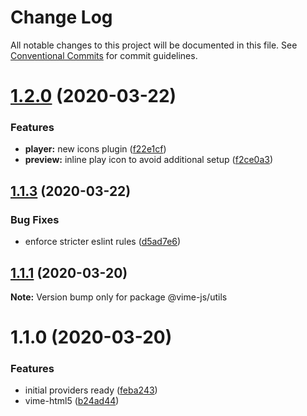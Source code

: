 # Change Log

All notable changes to this project will be documented in this file.
See [Conventional Commits](https://conventionalcommits.org) for commit guidelines.

# [1.2.0](https://github.com/vime-js/vime/tree/master/packages/vime-utils/compare/v1.1.3...v1.2.0) (2020-03-22)


### Features

* **player:** new icons plugin ([f22e1cf](https://github.com/vime-js/vime/tree/master/packages/vime-utils/commit/f22e1cf48c23a8d9bbbc770c9a30812ba22757d4))
* **preview:** inline play icon to avoid additional setup ([f2ce0a3](https://github.com/vime-js/vime/tree/master/packages/vime-utils/commit/f2ce0a3507e4263a7883b02a94fd5e97c1b3f7b6))





## [1.1.3](https://github.com/vime-js/vime/tree/master/packages/vime-utils/compare/v1.1.2...v1.1.3) (2020-03-22)


### Bug Fixes

* enforce stricter eslint rules ([d5ad7e6](https://github.com/vime-js/vime/tree/master/packages/vime-utils/commit/d5ad7e653cc41e82681d86f475d94a01629fe07d))





## [1.1.1](https://github.com/vime-js/vime/tree/master/packages/vime-utils/compare/v1.1.0...v1.1.1) (2020-03-20)

**Note:** Version bump only for package @vime-js/utils





# 1.1.0 (2020-03-20)


### Features

* initial providers ready ([feba243](https://github.com/vime-js/vime/tree/master/packages/vime-utils/commit/feba243c7807f757daa01b5afaf7c9488c430715))
* vime-html5 ([b24ad44](https://github.com/vime-js/vime/tree/master/packages/vime-utils/commit/b24ad449e63d00b6e8a98810a4775f690fe58a28))
